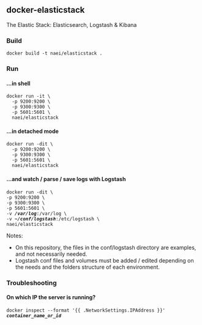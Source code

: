 ## docker-elasticstack

The Elastic Stack: Elasticsearch, Logstash & Kibana

### Build
<pre><code>docker build -t naei/elasticstack .</code></pre>

### Run 
#### ...in shell
<pre><code>docker run -it \
  -p 9200:9200 \
  -p 9300:9300 \
  -p 5601:5601 \
  naei/elasticstack</code></pre>

#### ...in detached mode
<pre><code>docker run -dit \
  -p 9200:9200 \
  -p 9300:9300 \
  -p 5601:5601 \
  naei/elasticstack</code></pre>

#### ...and watch / parse / save logs with Logstash
<pre><code>docker run -dit \
-p 9200:9200 \
-p 9300:9300 \
-p 5601:5601 \
-v <i><b>/var/log</b></i>:/var/log \
-v <i><b>~/conf/logstash</b></i>:/etc/logstash \
naei/elasticstack</code></pre>

Notes: 
  - On this repository, the files in the conf/logstash directory are examples, and not necessarily needed.
  - Logstash conf files and volumes must be added / edited depending on the needs and the folders structure of each environment.

### Troubleshooting

#### On which IP the server is running?
<pre><code>docker inspect --format '{{ .NetworkSettings.IPAddress }}' <i><b>container_name_or_id</b></i> </code></pre>